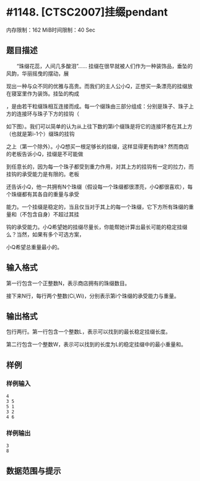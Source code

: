 # #1148. [CTSC2007]挂缀pendant

内存限制：162 MiB时间限制：40 Sec

## 题目描述

　　&ldquo;珠缀花蕊，人间几多酸泪&rdquo;&hellip;&hellip; 挂缀在很早就被人们作为一种装饰品，垂坠的风韵，华丽摇曳的摆动，展

现出一种与众不同的优雅与高贵。而我们的主人公小Q，正想买一条漂亮的挂缀放在寝室里作为装饰。挂坠的构成

，是由若干粒缀珠相互连接而成。每一个缀珠由三部分组成：分别是珠子、珠子上方的连接环与珠子下方的挂钩（

如下图）。我们可以简单的认为从上往下数的第i个缀珠是将它的连接环套在其上方（也就是第i-1个）缀珠的挂钩

之上（第一个除外）。小Q想买一根足够长的挂缀，这样显得更有韵味? 然而商店的老板告诉小Q，挂缀是不可能做

到任意长的，因为每一个珠子都受到重力作用，对其上方的挂钩有一定的拉力，而挂钩的承受能力是有限的。老板

还告诉小Q，他一共拥有N个珠缀（假设每一个珠缀都很漂亮，小Q都很喜欢），每个珠缀都有其各自的重量与承受

能力。一个挂缀是稳定的，当且仅当对于其上的每一个珠缀，它下方所有珠缀的重量和（不包含自身）不超过其挂

钩的承受能力。小Q希望她的挂缀尽量长，你能帮她计算出最长可能的稳定挂缀么？当然，如果有多个可选方案，

小Q希望总重量最小的。

## 输入格式

第一行包含一个正整数N，表示商店拥有的珠缀数目。

接下来N行，每行两个整数(Ci,Wi)，分别表示第i个珠缀的承受能力与重量。

## 输出格式

包行两行。第一行包含一个整数L，表示可以找到的最长稳定挂缀长度。

第二行包含一个整数W，表示可以找到的长度为L的稳定挂缀中的最小重量和。

## 样例

### 样例输入

    
    4
    3 5
    5 1
    3 2
    4 6
    

### 样例输出

    
    3
    8
    

## 数据范围与提示
